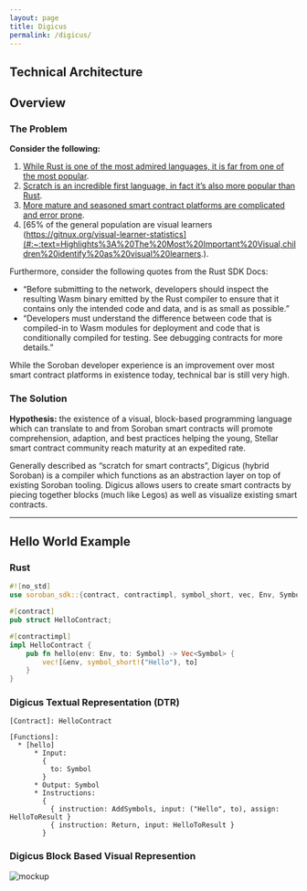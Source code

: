 ```yaml
---
layout: page
title: Digicus
permalink: /digicus/
---
```


## Technical Architecture

## Overview

### The Problem
**Consider the following:**
1. [While Rust is one of the most admired languages, it is far from one of the most popular](https://survey.stackoverflow.co/2023/#section-admired-and-desired-programming-scripting-and-markup-languages).
2. [Scratch is an incredible first language, in fact it’s also more popular than Rust](https://www.tiobe.com/tiobe-index/).
3. [More mature and seasoned smart contract platforms are complicated and error prone](https://www.mdpi.com/2624-800X/2/2/19).
4. [65% of the general population are visual learners (https://gitnux.org/visual-learner-statistics](#:~:text=Highlights%3A%20The%20Most%20Important%20Visual,children%20identify%20as%20visual%20learners.).

Furthermore, consider the following quotes from the Rust SDK Docs:
* “Before submitting to the network, developers should inspect the resulting Wasm binary emitted by the Rust compiler to ensure that it contains only the intended code and data, and is as small as possible.”
* “​​Developers must understand the difference between code that is compiled-in to Wasm modules for deployment and code that is conditionally compiled for testing. See debugging contracts for more details.”

While the Soroban developer experience is an improvement over most smart contract platforms in existence today, technical bar is still very high.

### The Solution

**Hypothesis:** the existence of a visual, block-based programming language which can translate to and from Soroban smart contracts will promote comprehension, adaption, and best practices helping the young, Stellar smart contract community reach maturity at an expedited rate.

Generally described as “scratch for smart contracts”, Digicus (hybrid Soroban) is a compiler which functions as an abstraction layer on top of existing Soroban tooling. Digicus allows users to create smart contracts by piecing together blocks (much like Legos) as well as visualize existing smart contracts.

***

## Hello World Example

### Rust

```rust
#![no_std]
use soroban_sdk::{contract, contractimpl, symbol_short, vec, Env, Symbol, Vec};

#[contract]
pub struct HelloContract;

#[contractimpl]
impl HelloContract {
    pub fn hello(env: Env, to: Symbol) -> Vec<Symbol> {
        vec![&env, symbol_short!("Hello"), to]
    }
}
```

### Digicus Textual Representation (DTR)

```
[Contract]: HelloContract

[Functions]:
  * [hello]
      * Input:
        { 
          to: Symbol 
        }
      * Output: Symbol
      * Instructions:
        {
          { instruction: AddSymbols, input: ("Hello", to), assign: HelloToResult }
          { instruction: Return, input: HelloToResult }
        }
```

### Digicus Block Based Visual Represention

![mockup](../images/digicus-ide-mockup.png)
